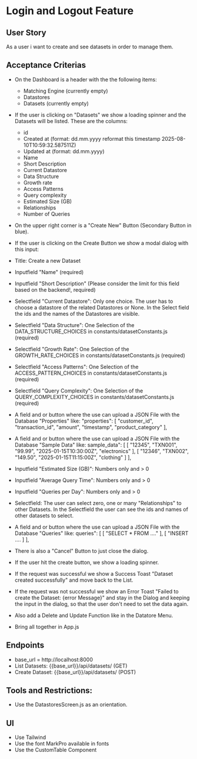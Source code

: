 # Login and Logout Feature
## User Story
As a user i want to create and see datasets in order to manage them.

## Acceptance Criterias
- On the Dashboard is a header with the the following items:
     - Matching Engine (currently empty)
     - Datastores
     - Datasets (currently empty)

- If the user is clicking on "Datasets" we show a loading spinner and the Datasets will be listed. These are the columns:
    - id
    - Created at (format: dd.mm.yyyy reformat this timestamp 2025-08-10T10:59:32.587511Z)
    - Updated at (format: dd.mm.yyyy)
    - Name
    - Short Description
    - Current Datastore
    - Data Structure
    - Growth rate
    - Access Patterns
    - Query complexity
    - Estimated Size (GB)
    - Relationships
    - Number of Queries
- On the upper right corner is a "Create New" Button (Secondary Button in blue).
- If the user is clicking on the Create Button we show a modal dialog with this input:
 - Title: Create a new Dataset
 - Inputfield "Name" (required)
 - Inputfield "Short Description" (Please consider the limit for this field based on the backend!, required)
 - Selectfield "Current Datastore": Only one choice. The user has to choose a datastore of the related Datastores or None.
 In the Select field the ids and the names of the Datastores are visible.
 - Selectfield "Data Structure": One Selection of the DATA_STRUCTURE_CHOICES in constants/datasetConstants.js (required)
 - Selectfield "Growth Rate": One Selection of the GROWTH_RATE_CHOICES in constants/datasetConstants.js (required)
 - Selectfield "Access Patterns": One Selection of the ACCESS_PATTERN_CHOICES in constants/datasetConstants.js (required)
 - Selectfield "Query Complexity": One Selection of the QUERY_COMPLEXITY_CHOICES in constants/datasetConstants.js (required)
 - A field and or button where the use can upload a JSON File with the Database "Properties" like: 
    "properties": [
            "customer_id",
            "transaction_id",
            "amount",
            "timestamp",
            "product_category"
        ],
 - A field and or button where the use can upload a JSON File with the Database "Sample Data" like: 
    sample_data": [
        [
            "12345",
            "TXN001",
            "99.99",
            "2025-01-15T10:30:00Z",
            "electronics"
        ],
        [
            "12346",
            "TXN002",
            "149.50",
            "2025-01-15T11:15:00Z",
            "clothing"
        ]
    ],
 - Inputfield "Estimated Size (GB)": Numbers only and > 0
 - Inputfield "Average Query Time": Numbers only and > 0
 - Inputfield "Queries per Day": Numbers only and > 0
 - Selectfield: The user can select zero, one or many "Relationships" to other Datasets. In the Selectfield the user can see the ids and names of other datasets to select.
 - A field and or button where the use can upload a JSON File with the Database "Queries" like: 
    queries": [
        [
            "SELECT * FROM ...."
        ],
        [
            "INSERT ....
        ]
    ],

 - There is also a "Cancel" Button to just close the dialog.
 - If the user hit the create button, we show a loading spinner.
 - If the request was successful we show a Success Toast "Dataset created successfully" and move back to the List.
 - If the request was not successful we show an Error Toast "Failed to create the Dataset: {error Message}" and stay in the
 Dialog and keeping the input in the dialog, so that the user don't need to set the data again.
- Also add a Delete and Update Function like in the Datatore Menu.

 - Bring all together in App.js

## Endpoints
- base_url = http://localhost:8000
- List Datasets: {{base_url}}/api/datasets/ (GET)
- Create Dataset: {{base_url}}/api/datasets/ (POST)

## Tools and Restrictions:
- Use the DatastoresScreen.js as an orientation.

## UI
- Use Tailwind
- Use the font MarkPro available in fonts
- Use the CustomTable Component


